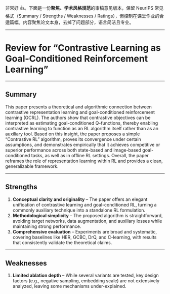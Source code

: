 非常好 👍。下面是一份**聚焦、学术风格规范**的审稿意见版本，保留 NeurIPS 常见格式（Summary / Strengths / Weaknesses / Ratings），但控制在课堂作业的合适篇幅。内容聚焦论文本身，去掉了问题部分，语言简洁且专业。

---

# **Review for “Contrastive Learning as Goal-Conditioned Reinforcement Learning”**

---

## **Summary**

This paper presents a theoretical and algorithmic connection between contrastive representation learning and goal-conditioned reinforcement learning (GCRL).
The authors show that contrastive objectives can be interpreted as estimating goal-conditioned Q-functions, thereby enabling contrastive learning to function as an RL algorithm itself rather than as an auxiliary tool.
Based on this insight, the paper proposes a simple “Contrastive RL” algorithm, proves its convergence under certain assumptions, and demonstrates empirically that it achieves competitive or superior performance across both state-based and image-based goal-conditioned tasks, as well as in offline RL settings.
Overall, the paper reframes the role of representation learning within RL and provides a clean, generalizable framework.

---

## **Strengths**

1. **Conceptual clarity and originality** – The paper offers an elegant unification of contrastive learning and goal-conditioned RL, turning a commonly auxiliary technique into a standalone RL formulation.
2. **Methodological simplicity** – The proposed algorithm is straightforward, avoiding target networks, data augmentation, and auxiliary losses while maintaining strong performance.
3. **Comprehensive evaluation** – Experiments are broad and systematic, covering baselines like HER, GCBC, DrQ, and C-learning, with results that consistently validate the theoretical claims.

---

## **Weaknesses**

1. **Limited ablation depth** – While several variants are tested, key design factors (e.g., negative sampling, embedding scale) are not extensively analyzed, leaving some mechanisms under-explained.
